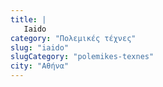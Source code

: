 ```yaml
---
title: |
   Iaido
category: "Πολεμικές τέχνες"
slug: "iaido"
slugCategory: "polemikes-texnes"
city: "Αθήνα"
---
```


